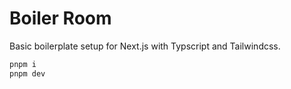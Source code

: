 # Boiler Room

Basic boilerplate setup for Next.js with Typscript and Tailwindcss.

```bash
pnpm i
pnpm dev
```
